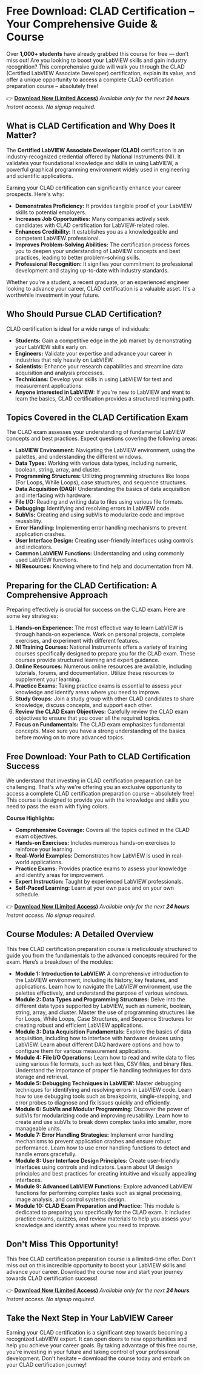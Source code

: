 # Free Download: CLAD Certification – Your Comprehensive Guide & Course

Over **1,000+ students** have already grabbed this course for free — don’t miss out! Are you looking to boost your LabVIEW skills and gain industry recognition? This comprehensive guide will walk you through the CLAD (Certified LabVIEW Associate Developer) certification, explain its value, and offer a unique opportunity to access a complete CLAD certification preparation course – absolutely free!

👉 [**Download Now (Limited Access)**](https://udemywork.com/clad-certification)
_Available only for the next **24 hours**. Instant access. No signup required._

## What is CLAD Certification and Why Does It Matter?

The **Certified LabVIEW Associate Developer (CLAD)** certification is an industry-recognized credential offered by National Instruments (NI). It validates your foundational knowledge and skills in using LabVIEW, a powerful graphical programming environment widely used in engineering and scientific applications.

Earning your CLAD certification can significantly enhance your career prospects. Here's why:

*   **Demonstrates Proficiency:** It provides tangible proof of your LabVIEW skills to potential employers.
*   **Increases Job Opportunities:** Many companies actively seek candidates with CLAD certification for LabVIEW-related roles.
*   **Enhances Credibility:** It establishes you as a knowledgeable and competent LabVIEW professional.
*   **Improves Problem-Solving Abilities:** The certification process forces you to deepen your understanding of LabVIEW concepts and best practices, leading to better problem-solving skills.
*   **Professional Recognition:** It signifies your commitment to professional development and staying up-to-date with industry standards.

Whether you're a student, a recent graduate, or an experienced engineer looking to advance your career, CLAD certification is a valuable asset. It's a worthwhile investment in your future.

## Who Should Pursue CLAD Certification?

CLAD certification is ideal for a wide range of individuals:

*   **Students:** Gain a competitive edge in the job market by demonstrating your LabVIEW skills early on.
*   **Engineers:** Validate your expertise and advance your career in industries that rely heavily on LabVIEW.
*   **Scientists:** Enhance your research capabilities and streamline data acquisition and analysis processes.
*   **Technicians:** Develop your skills in using LabVIEW for test and measurement applications.
*   **Anyone interested in LabVIEW:** If you're new to LabVIEW and want to learn the basics, CLAD certification provides a structured learning path.

## Topics Covered in the CLAD Certification Exam

The CLAD exam assesses your understanding of fundamental LabVIEW concepts and best practices. Expect questions covering the following areas:

*   **LabVIEW Environment:** Navigating the LabVIEW environment, using the palettes, and understanding the different windows.
*   **Data Types:** Working with various data types, including numeric, boolean, string, array, and cluster.
*   **Programming Structures:** Utilizing programming structures like loops (For Loops, While Loops), case structures, and sequence structures.
*   **Data Acquisition (DAQ):** Understanding the basics of data acquisition and interfacing with hardware.
*   **File I/O:** Reading and writing data to files using various file formats.
*   **Debugging:** Identifying and resolving errors in LabVIEW code.
*   **SubVIs:** Creating and using subVIs to modularize code and improve reusability.
*   **Error Handling:** Implementing error handling mechanisms to prevent application crashes.
*   **User Interface Design:** Creating user-friendly interfaces using controls and indicators.
*   **Common LabVIEW Functions:** Understanding and using commonly used LabVIEW functions.
*   **NI Resources:** Knowing where to find help and documentation from NI.

## Preparing for the CLAD Certification: A Comprehensive Approach

Preparing effectively is crucial for success on the CLAD exam. Here are some key strategies:

1.  **Hands-on Experience:** The most effective way to learn LabVIEW is through hands-on experience. Work on personal projects, complete exercises, and experiment with different features.
2.  **NI Training Courses:** National Instruments offers a variety of training courses specifically designed to prepare you for the CLAD exam. These courses provide structured learning and expert guidance.
3.  **Online Resources:** Numerous online resources are available, including tutorials, forums, and documentation. Utilize these resources to supplement your learning.
4.  **Practice Exams:** Taking practice exams is essential to assess your knowledge and identify areas where you need to improve.
5.  **Study Groups:** Join a study group with other CLAD candidates to share knowledge, discuss concepts, and support each other.
6.  **Review the CLAD Exam Objectives:** Carefully review the CLAD exam objectives to ensure that you cover all the required topics.
7. **Focus on Fundamentals:** The CLAD exam emphasizes fundamental concepts. Make sure you have a strong understanding of the basics before moving on to more advanced topics.

## Free Download: Your Path to CLAD Certification Success

We understand that investing in CLAD certification preparation can be challenging. That's why we're offering you an exclusive opportunity to access a complete CLAD certification preparation course – absolutely free! This course is designed to provide you with the knowledge and skills you need to pass the exam with flying colors.

**Course Highlights:**

*   **Comprehensive Coverage:** Covers all the topics outlined in the CLAD exam objectives.
*   **Hands-on Exercises:** Includes numerous hands-on exercises to reinforce your learning.
*   **Real-World Examples:** Demonstrates how LabVIEW is used in real-world applications.
*   **Practice Exams:** Provides practice exams to assess your knowledge and identify areas for improvement.
*   **Expert Instruction:** Taught by experienced LabVIEW professionals.
*   **Self-Paced Learning:** Learn at your own pace and on your own schedule.

👉 [**Download Now (Limited Access)**](https://udemywork.com/clad-certification)
_Available only for the next **24 hours**. Instant access. No signup required._

## Course Modules: A Detailed Overview

This free CLAD certification preparation course is meticulously structured to guide you from the fundamentals to the advanced concepts required for the exam. Here’s a breakdown of the modules:

*   **Module 1: Introduction to LabVIEW:** A comprehensive introduction to the LabVIEW environment, including its history, key features, and applications. Learn how to navigate the LabVIEW environment, use the palettes effectively, and understand the purpose of various windows.
*   **Module 2: Data Types and Programming Structures:** Delve into the different data types supported by LabVIEW, such as numeric, boolean, string, array, and cluster. Master the use of programming structures like For Loops, While Loops, Case Structures, and Sequence Structures for creating robust and efficient LabVIEW applications.
*   **Module 3: Data Acquisition Fundamentals:** Explore the basics of data acquisition, including how to interface with hardware devices using LabVIEW. Learn about different DAQ hardware options and how to configure them for various measurement applications.
*   **Module 4: File I/O Operations:** Learn how to read and write data to files using various file formats, such as text files, CSV files, and binary files. Understand the importance of proper file handling techniques for data storage and retrieval.
*   **Module 5: Debugging Techniques in LabVIEW:** Master debugging techniques for identifying and resolving errors in LabVIEW code. Learn how to use debugging tools such as breakpoints, single-stepping, and error probes to diagnose and fix issues quickly and efficiently.
*   **Module 6: SubVIs and Modular Programming:** Discover the power of subVIs for modularizing code and improving reusability. Learn how to create and use subVIs to break down complex tasks into smaller, more manageable units.
*   **Module 7: Error Handling Strategies:** Implement error handling mechanisms to prevent application crashes and ensure robust performance. Learn how to use error handling functions to detect and handle errors gracefully.
*   **Module 8: User Interface Design Principles:** Create user-friendly interfaces using controls and indicators. Learn about UI design principles and best practices for creating intuitive and visually appealing interfaces.
*   **Module 9: Advanced LabVIEW Functions:** Explore advanced LabVIEW functions for performing complex tasks such as signal processing, image analysis, and control systems design.
*   **Module 10: CLAD Exam Preparation and Practice:** This module is dedicated to preparing you specifically for the CLAD exam. It includes practice exams, quizzes, and review materials to help you assess your knowledge and identify areas where you need to improve.

## Don't Miss This Opportunity!

This free CLAD certification preparation course is a limited-time offer. Don't miss out on this incredible opportunity to boost your LabVIEW skills and advance your career. Download the course now and start your journey towards CLAD certification success!

👉 [**Download Now (Limited Access)**](https://udemywork.com/clad-certification)
_Available only for the next **24 hours**. Instant access. No signup required._

## Take the Next Step in Your LabVIEW Career

Earning your CLAD certification is a significant step towards becoming a recognized LabVIEW expert. It can open doors to new opportunities and help you achieve your career goals. By taking advantage of this free course, you're investing in your future and taking control of your professional development. Don't hesitate – download the course today and embark on your CLAD certification journey!
